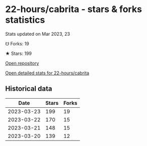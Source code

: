 # 22-hours/cabrita - stars & forks statistics

Stats updated on Mar 2023, 23

☋ Forks: 19

★ Stars: 199

[Open repository](https://github.com/22-hours/cabrita)

[Open detailed stats for 22-hours/cabrita](https://reviewgithub.com/rep/22-hours/cabrita)

## Historical data
| Date | Stars | Forks |
|------|-------|-------|
| 2023-03-23 | 199 | 19 | 
| 2023-03-22 | 170 | 15 | 
| 2023-03-21 | 148 | 15 | 
| 2023-03-20 | 139 | 12 | 

